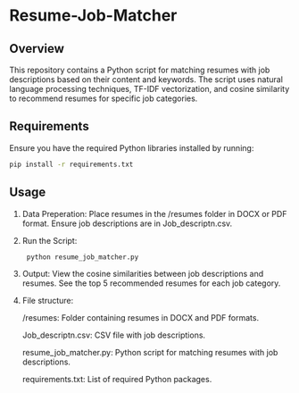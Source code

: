 # Resume-Job-Matcher

## Overview

This repository contains a Python script for matching resumes with job descriptions based on their content and keywords. The script uses natural language processing techniques, TF-IDF vectorization, and cosine similarity to recommend resumes for specific job categories.

## Requirements

Ensure you have the required Python libraries installed by running:

```bash
pip install -r requirements.txt

```
## Usage

1. Data Preperation:
   Place resumes in the /resumes folder in DOCX or PDF format.
   Ensure job descriptions are in Job_descriptn.csv.
   
3. Run the Script:
   ```bash
    python resume_job_matcher.py
   ```
4. Output:
   View the cosine similarities between job descriptions and resumes.
   See the top 5 recommended resumes for each job category.
   
5. File structure:
   
   /resumes: Folder containing resumes in DOCX and PDF formats.
   
   Job_descriptn.csv: CSV file with job descriptions.
   
   resume_job_matcher.py: Python script for matching resumes with job descriptions.
   
   requirements.txt: List of required Python packages.


